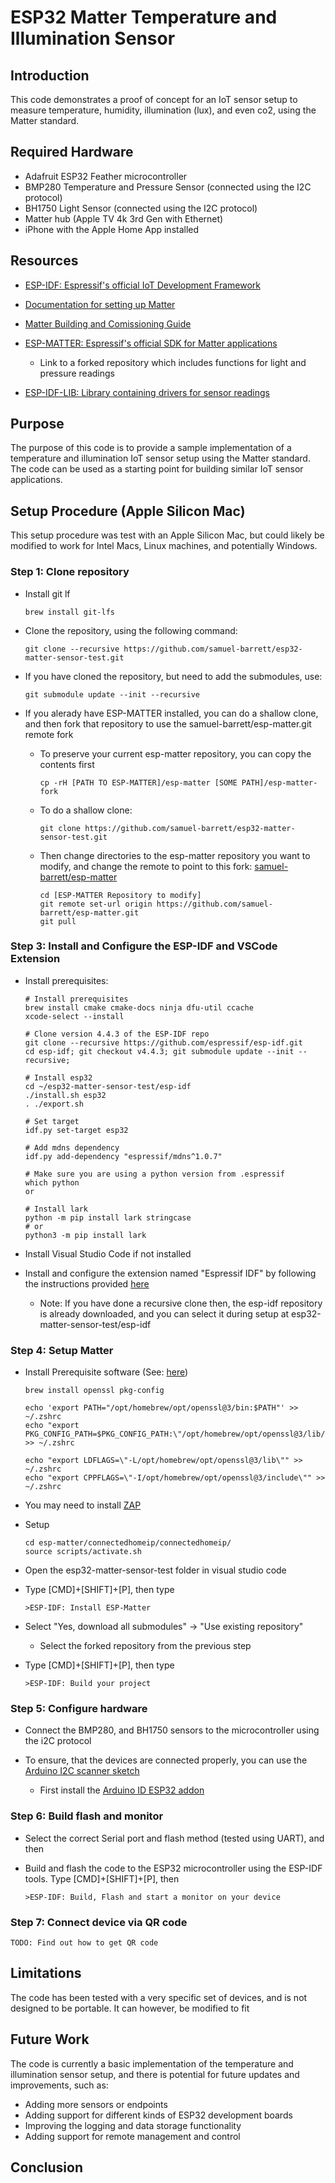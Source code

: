 # ESP32 Matter Temperature and Illumination Sensor

## Introduction

This code demonstrates a proof of concept for an IoT sensor setup to measure temperature, humidity, illumination (lux), and even co2, using the Matter standard.

## Required Hardware

* Adafruit ESP32 Feather microcontroller
* BMP280 Temperature and Pressure Sensor (connected using the I2C protocol)
* BH1750 Light Sensor (connected using the I2C protocol)
* Matter hub (Apple TV 4k 3rd Gen with Ethernet)
* iPhone with the Apple Home App installed

## Resources

* [ESP-IDF: Espressif's official IoT Development Framework](https://docs.espressif.com/projects/esp-idf/en/latest/esp32/get-started/linux-macos-setup.html)

* [Documentation for setting up Matter](https://github.com/espressif/connectedhomeip/blob/4088a77f557e8571a39338fad51a1d8eb0131d79/docs/guides/BUILDING.md)

* [Matter Building and Comissioning Guide](https://github.com/espressif/connectedhomeip/blob/4088a77f557e8571a39338fad51a1d8eb0131d79/docs/guides/esp32/build_app_and_commission.md)

* [ESP-MATTER: Espressif's official SDK for Matter applications](https://github.com/samuel-barrett/esp-matter)
  * Link to a forked repository which includes functions for light and pressure readings

* [ESP-IDF-LIB: Library containing drivers for sensor readings](https://esp-idf-lib.readthedocs.io/en/latest)



## Purpose

The purpose of this code is to provide a sample implementation of a temperature and illumination IoT sensor setup using the Matter standard. The code can be used as a starting point for building similar IoT sensor applications.

## Setup Procedure (Apple Silicon Mac)

This setup procedure was test with an Apple Silicon Mac, but could likely be modified to work for Intel Macs, Linux machines, and potentially Windows.

### Step 1: Clone repository

* Install git lf

      brew install git-lfs 

* Clone the repository, using the following command:

      git clone --recursive https://github.com/samuel-barrett/esp32-matter-sensor-test.git
* If you have cloned the repository, but need to add the submodules, use:

      git submodule update --init --recursive
* If you alerady have ESP-MATTER installed, you can do a shallow clone, and then fork that repository to use the samuel-barrett/esp-matter.git remote fork

    * To preserve your current esp-matter repository, you can copy the contents first

          cp -rH [PATH TO ESP-MATTER]/esp-matter [SOME PATH]/esp-matter-fork
    * To do a shallow clone:

          git clone https://github.com/samuel-barrett/esp32-matter-sensor-test.git
    * Then change directories to the esp-matter repository you want to modify, and change the remote to point to this fork: [samuel-barrett/esp-matter](https://github.com/samuel-barrett/esp-matter.git)

          cd [ESP-MATTER Repository to modify]
          git remote set-url origin https://github.com/samuel-barrett/esp-matter.git
          git pull


### Step 3: Install and Configure the ESP-IDF and VSCode Extension

* Install prerequisites:

      # Install prerequisites
      brew install cmake cmake-docs ninja dfu-util ccache
      xcode-select --install

      # Clone version 4.4.3 of the ESP-IDF repo
      git clone --recursive https://github.com/espressif/esp-idf.git
      cd esp-idf; git checkout v4.4.3; git submodule update --init --recursive;

      # Install esp32
      cd ~/esp32-matter-sensor-test/esp-idf
      ./install.sh esp32
      . ./export.sh

      # Set target 
      idf.py set-target esp32

      # Add mdns dependency
      idf.py add-dependency "espressif/mdns^1.0.7"

      # Make sure you are using a python version from .espressif
      which python
      or
      
      # Install lark
      python -m pip install lark stringcase
      # or
      python3 -m pip install lark

* Install Visual Studio Code if not installed

* Install and configure the extension named "Espressif IDF" by following the instructions provided [here](https://github.com/espressif/vscode-esp-idf-extension/blob/master/docs/tutorial/install.md)

  * Note: If you have done a recursive clone then, the esp-idf repository is already downloaded, and you can select it during setup at esp32-matter-sensor-test/esp-idf


### Step 4: Setup Matter

* Install Prerequisite software (See: [here](https://github.com/espressif/connectedhomeip/blob/4088a77f557e8571a39338fad51a1d8eb0131d79/docs/guides/BUILDING.md))

      brew install openssl pkg-config

      echo 'export PATH="/opt/homebrew/opt/openssl@3/bin:$PATH"' >> ~/.zshrc
      echo "export PKG_CONFIG_PATH=$PKG_CONFIG_PATH:\"/opt/homebrew/opt/openssl@3/lib/pkgconfig\"" >> ~/.zshrc

      echo "export LDFLAGS=\"-L/opt/homebrew/opt/openssl@3/lib\"" >> ~/.zshrc
      echo "export CPPFLAGS=\"-I/opt/homebrew/opt/openssl@3/include\"" >> ~/.zshrc

* You may need to install [ZAP](https://github.com/project-chip/zap/releases)

* Setup
      
      cd esp-matter/connectedhomeip/connectedhomeip/
      source scripts/activate.sh

* Open the esp32-matter-sensor-test folder in visual studio code

* Type [CMD]+[SHIFT]+[P], then type 
    
      >ESP-IDF: Install ESP-Matter

* Select "Yes, download all submodules" -> "Use existing repository"

  * Select the forked repository from the previous step

* Type [CMD]+[SHIFT]+[P], then type 
    
      >ESP-IDF: Build your project

### Step 5: Configure hardware

* Connect the BMP280, and BH1750 sensors to the microcontroller using the i2C protocol

* To ensure, that the devices are connected properly, you can use the [Arduino I2C scanner sketch](https://playground.arduino.cc/Main/I2cScanner/)

  * First install the [Arduino ID ESP32 addon](https://randomnerdtutorials.com/installing-the-esp32-board-in-arduino-ide-windows-instructions/)

### Step 6: Build flash and monitor

* Select the correct Serial port and flash method (tested using UART), and then 

* Build and flash the code to the ESP32 microcontroller using the ESP-IDF tools. Type [CMD]+[SHIFT]+[P], then

      >ESP-IDF: Build, Flash and start a monitor on your device

### Step 7: Connect device via QR code

    TODO: Find out how to get QR code

## Limitations

The code has been tested with a very specific set of devices, and is not designed to be portable. It can however, be modified to fit 

## Future Work

The code is currently a basic implementation of the temperature and illumination sensor setup, and there is potential for future updates and improvements, such as:

- Adding more sensors or endpoints
- Adding support for different kinds of ESP32 development boards
- Improving the logging and data storage functionality
- Adding support for remote management and control

## Conclusion